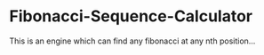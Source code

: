 # Fibonacci-Sequence-Calculator
 This is an engine which can find any fibonacci at any nth position...
